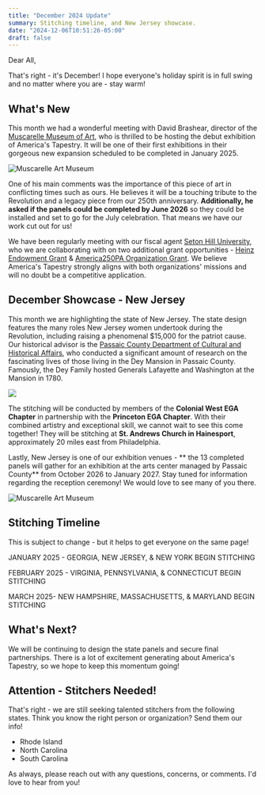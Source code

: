 ```yaml
---
title: "December 2024 Update"
summary: Stitching timeline, and New Jersey showcase.
date: "2024-12-06T10:51:26-05:00"
draft: false
---
```


Dear All,

That's right - it's December! I hope everyone's holiday spirit is in full swing and no matter where you are - stay warm!

## What's New

This month we had a wonderful meeting with David Brashear, director of the [Muscarelle Museum of Art](https://muscarelle.wm.edu/), who is thrilled to be hosting the debut exhibition of America's Tapestry. It will be one of their first exhibitions in their gorgeous new expansion scheduled to be completed in January 2025.

![Muscarelle Art Museum](/images/blog/muscarelle-art-museam.jpeg)

One of his main comments was the importance of this piece of art in conflicting times such as ours. He believes it will be a touching tribute to the Revolution and a legacy piece from our 250th anniversary. **Additionally, he asked if the panels could be completed by June 2026** so they could be installed and set to go for the July celebration. That means we have our work cut out for us!

We have been regularly meeting with our fiscal agent [Seton Hill University](https://www.setonhill.edu/), who we are collaborating with on two additional grant opportunities - [Heinz Endowment Grant](https://www.heinz.org/) & [America250PA Organization Grant](https://www.america250pa.org/HOME). We believe America's Tapestry strongly aligns with both organizations' missions and will no doubt be a competitive application.

## December Showcase - New Jersey

This month we are highlighting the state of New Jersey. The state design features the many roles New Jersey women undertook during the Revolution, including raising a phenomenal $15,000 for the patriot cause. Our historical advisor is the [Passaic County Department of Cultural and Historical Affairs](https://www.passaiccountynj.org/departments/cultural-and-historic-affairs), who conducted a significant amount of research on the fascinating lives of those living in the Dey Mansion in Passaic County. Famously, the Dey Family hosted Generals Lafayette and Washington at the Mansion in 1780.

![](/images/tapestries/new-jersey-tapestry-main.jpg)

The stitching will be conducted by members of the **Colonial West EGA Chapter** in partnership with the **Princeton EGA Chapter**. With their combined artistry and exceptional skill, we cannot wait to see this come together! They will be stitching at **St. Andrews Church in Hainesport**, approximately 20 miles east from Philadelphia.

Lastly, New Jersey is one of our exhibition venues - ** the 13 completed panels will gather for an exhibition at the arts center managed by Passaic County** from October 2026 to January 2027. Stay tuned for information regarding the reception ceremony! We would love to see many of you there.

![Muscarelle Art Museum](/images/blog/day-mansion.jpeg)

## Stitching Timeline

This is subject to change - but it helps to get everyone on the same page!

JANUARY 2025 - GEORGIA, NEW JERSEY, & NEW YORK BEGIN STITCHING

FEBRUARY 2025 - VIRGINIA, PENNSYLVANIA, & CONNECTICUT BEGIN STITCHING

MARCH 2025- NEW HAMPSHIRE, MASSACHUSETTS, & MARYLAND BEGIN STITCHING

## What's Next?

We will be continuing to design the state panels and secure final partnerships. There is a lot of excitement generating about America's Tapestry, so we hope to keep this momentum going!

## Attention - Stitchers Needed!

That's right - we are still seeking talented stitchers from the following states. Think you know the right person or organization? Send them our info!

- Rhode Island
- North Carolina
- South Carolina

As always, please reach out with any questions, concerns, or comments. I'd love to hear from you!
